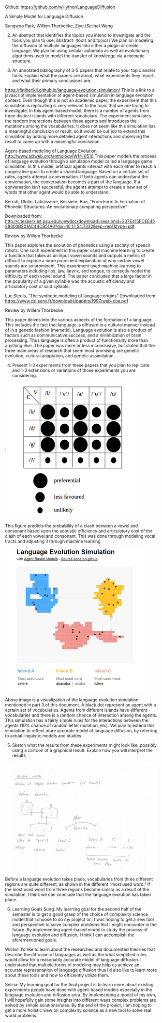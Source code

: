Github: https://github.com/willythor/LanguageDiffusion

A Simple Model for Language Diffusion 

Sungwoo Park, Willem Thorbecke, Ziyu (Selina) Wang


2) An abstract that identifies the topics you intend to investigate and the tools you plan to use.
Abstract: (tools and topics) We plan on modeling the diffusion of multiple languages into either a pidgin or creole language. We plan on using cellular automata as well as evolutionary algorithms used to model the transfer of knowledge via a memetic structure. 


3) An annotated bibliography of 3-5 papers that relate to your topic and/or tools.  Explain what the papers are about, what experiments they report, and what their primary conclusions are.


<https://fatiherikli.github.io/language-evolution-simulation/>
This is a link to a javascript implementation of agent-based simulation in language evolution context. Even though this is not an academic paper, the experiment that this simulation is replicating is very relevant to the topic that we are trying to investigate. In this agent-based model, there is a number of agents from three distinct islands with different vocabulary. The experiment simulates the random interactions between those agents and introduces the mutations among the vocabularies. It does not seem like this simulation has a meaningful conclusion or result, so it would be our job to extend this simulation by adding more detailed agent interactions and observing the result to come up with a meaningful conclusion.

Agent-based modeling of Language Evolution
<http://www.aclweb.org/anthology/W14-0510>
This paper models the process of language evolution through a simulation model called a language game simulation. In this model, artificial agents interact with each other to reach a cooperative goal: to create a shared language. Based on a certain set of rules, agents attempt a conversation. If both agents can understand the conversation, the conversation becomes a part of the language. If a conversation isn’t successful, the agents attempt to create a new set of words that other agent would be able to understand.


Berrah, Glotin, Laboissiere, Bessiere, Boe, “From Form to Formation of Phonetic Structures: An evolutionary computing perspective”

Downloaded from: <http://citeseerx.ist.psu.edu/viewdoc/download;jsessionid=237E415FCEE4528600B201AC44CB51A0?doi=10.1.1.54.7332&rep=rep1&type=pdf>

Review by Willem Thorbecke

This paper explores the evolution of phonetics using a society of speech robots. One such experiment in this paper used machine learning to create a function that takes as an input vowel sounds and outputs a metric of difficult to expose a more prominent explanation of why certain vowel sounds are so prominent. This experiment used machine learning to parameters including lips, jaw, larynx, and tongue, to correctly model the difficulty of each vowel sound. The paper concluded that a large factor in the popularity of a given syllable was the acoustic efficiency and articulatory cost of said syllable.

Luc Steels, “The synthetic modeling of language origins”
Downloaded from: <https://www.csl.sony.fr/downloads/papers/1997/web-coe.pdf>

Review by Willem Thorbecke

This paper delves into the various aspects of the formation of a language. This includes the fact that language is diffused in a cultural manner instead of in a genetic fashion (memetic). Language evolution is also a product of factors such as communicative success, and a minimization of brain processing. Thus language is often a product of functionality more than anything else. The paper was more or less inconclusive, but stated that the three main areas of research that seem most promising are genetic evolution, cultural adaptation, and genetic assimilation.

4) Present 1-3 experiments from these papers that you plan to replicate and 1-3 extensions or variations of those experiments you are considering.

![Diagram 1](diagram1.png)

This figure predicts the probability of a clash between a vowel and consonant based upon the acoustic efficiency and articulatory cost of the clash of each vowel and consonant. This was done through modeling vocal tracts and adjusting it through machine learning.

![Diagram 2](diagram2.png)

Above image is a visualization of the language evolution simulation mentioned in part 3 of this document. A black dot represent an agent with a certain set of vocabularies. Agents from different islands have different vocabularies and there is a random chance of interaction among the agents. This simulation has a fairly simple rules for the interactions between the agents (10% chance of random letter mutation, etc). We plan to extend this simulation to reflect more accurate model of language diffusion, by referring to actual linguistic models and studies.

5) Sketch what the results from these experiments might look like, possibly using a cartoon of a graphical result.  Explain how you will interpret the results

![Diagram 3](diagram3.png)

Before a language evolution takes place, vocabularies from three different regions are quite different, as shown in the different “most used word.” If the most used word from three regions become similar as a result of the simulation, I think we can conclude that the language evolution has taken place.

6) Learning Goals
Sung: My learning goal for the second half of the semester is to get a good grasp of the choice of complexity science model that I choose to do my project on. I was hoping to get a new tool and perspective to solve complex problems that I might encounter in the future. By implementing agent-based model to study the process of language evolution and diffusion, I think I can accomplish the aforementioned goals.

Willem: I’d like to learn about the researched and documented theories that describe the diffusion of languages as well as the what simplified rules would allow for a reasonably accurate model of language diffusion. I understand that multiple forms of modeling may help us achieve an accurate representation of language diffusion thus I’d also like to learn more about these tools and how to efficiently utilize them. 

Selina: My learning goal for the final project is to learn more about existing experiments people have done with agent-based models especially in the language evolution and diffusion area. By implementing a model of my own, I will hopefully gain some insights into different ways complex problems are solved by simple solutions/rules. By the end of the project, I am hoping to get a more holistic view on complexity science as a new tool to solve real world problems.
